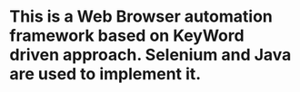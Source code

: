 # This is a Web Browser automation framework based on KeyWord driven approach. Selenium and Java are used to implement it.

